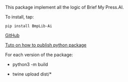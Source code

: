 This package implement all the logic of Brief My Press.AI.

To install, tap:

`pip install BmpLib-Ai`


[GitHub](https://github.com/Taoufiq-Ouedraogo/Brief-My-Press-AI-Library)



[Tuto on how to publish python package](https://packaging.python.org/en/latest/tutorials/packaging-projects/)

For each version of the package:
- python3 -m build

- twine upload dist/*



